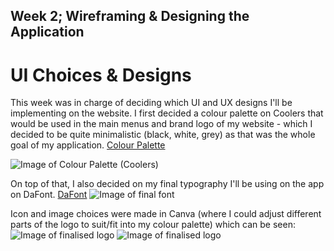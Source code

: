 ## Week 2; Wireframing & Designing the Application
# UI Choices & Designs

This week was in charge of deciding which UI and UX designs I'll be implementing on the website. I first decided a colour palette on Coolers that would be used in the main menus and brand logo of my website - which I decided to be quite minimalistic (black, white, grey) as that was the whole goal of my application. [Colour Palette](https://coolors.co/fffcf2-ccc5b9-403d39-252422)

![Image of Colour Palette (Coolers)](computing/CPT.png)

On top of that, I also decided on my final typography I'll be using on the app on DaFont. [DaFont](https://www.dafont.com/super-frosting.font)
![Image of final font](computing/Font.jpg)

Icon and image choices were made in Canva (where I could adjust different parts of the logo to suit/fit into my colour palette) which can be seen:
![Image of finalised logo](computing/logo1.png)
![Image of finalised logo](computing/logo2.png)




